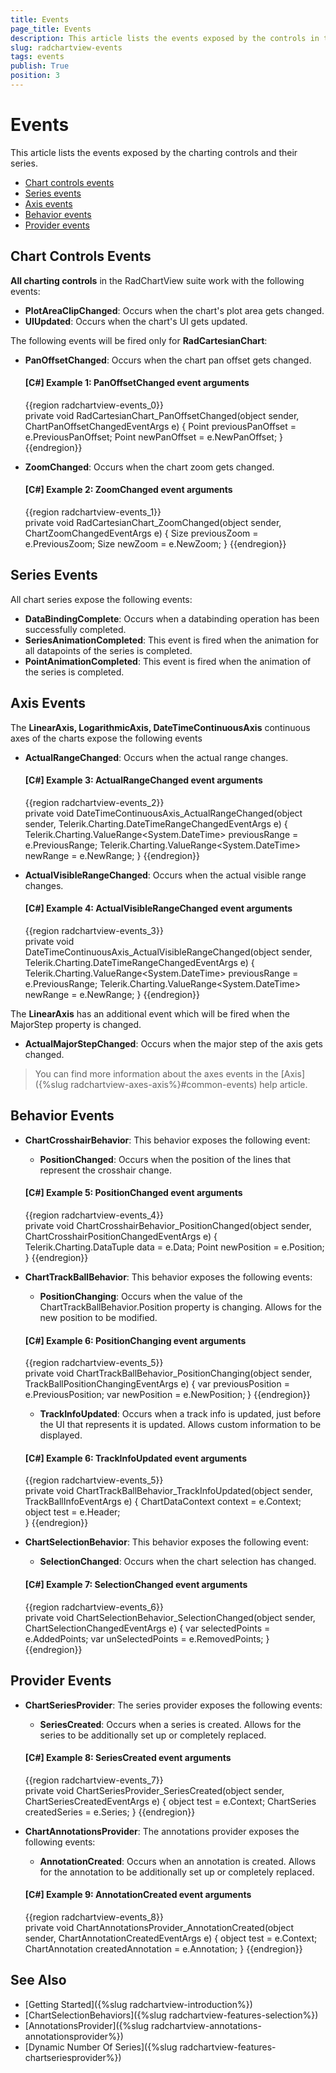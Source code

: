 ```yaml
---
title: Events
page_title: Events
description: This article lists the events exposed by the controls in the RadChartView suite.
slug: radchartview-events
tags: events
publish: True
position: 3
---
```


# Events

This article lists the events exposed by the charting controls and their series.

* [Chart controls events](#chart-controls-events)
* [Series events](#series-events)
* [Axis events](#axis-events)
* [Behavior events](#behavior-events)
* [Provider events](#provider-events)

## Chart Controls Events

__All charting controls__ in the RadChartView suite work with the following events:

* __PlotAreaClipChanged__: Occurs when the chart's plot area gets changed.
* __UIUpdated__: Occurs when the chart's UI gets updated.

The following events will be fired only for __RadCartesianChart__:
* __PanOffsetChanged__: Occurs when the chart pan offset gets changed.
	#### __[C#] Example 1: PanOffsetChanged event arguments__
	{{region radchartview-events_0}}	
		private void RadCartesianChart_PanOffsetChanged(object sender, ChartPanOffsetChangedEventArgs e)
		{
			Point previousPanOffset = e.PreviousPanOffset;
			Point newPanOffset = e.NewPanOffset;
		}
	{{endregion}}
	
* __ZoomChanged__: Occurs when the chart zoom gets changed.
	#### __[C#] Example 2: ZoomChanged event arguments__
	{{region radchartview-events_1}}	
		private void RadCartesianChart_ZoomChanged(object sender, ChartZoomChangedEventArgs e)
		{
			Size previousZoom = e.PreviousZoom;
			Size newZoom = e.NewZoom;
		}
	{{endregion}}
	
## Series Events

All chart series expose the following events:

* __DataBindingComplete__: Occurs when a databinding operation has been successfully completed. 
* __SeriesAnimationCompleted__:  This event is fired when the animation for all datapoints of the series is completed.
* __PointAnimationCompleted__: This event is fired when the animation of the series is completed.

## Axis Events

The __LinearAxis, LogarithmicAxis, DateTimeContinuousAxis__ continuous axes of the charts expose the following events
* __ActualRangeChanged__: Occurs when the actual range changes.
	#### __[C#] Example 3: ActualRangeChanged event arguments__
	{{region radchartview-events_2}}	
		private void DateTimeContinuousAxis_ActualRangeChanged(object sender, Telerik.Charting.DateTimeRangeChangedEventArgs e)
		{
			Telerik.Charting.ValueRange<System.DateTime> previousRange = e.PreviousRange;
			Telerik.Charting.ValueRange<System.DateTime> newRange = e.NewRange;
		}
	{{endregion}}
	
* __ActualVisibleRangeChanged__: Occurs when the actual visible range changes.
	#### __[C#] Example 4: ActualVisibleRangeChanged event arguments__
	{{region radchartview-events_3}}	
		private void DateTimeContinuousAxis_ActualVisibleRangeChanged(object sender, Telerik.Charting.DateTimeRangeChangedEventArgs e)
		{
			Telerik.Charting.ValueRange<System.DateTime> previousRange = e.PreviousRange;
			Telerik.Charting.ValueRange<System.DateTime> newRange = e.NewRange;
		}
	{{endregion}}

The __LinearAxis__ has an additional event which will be fired when the MajorStep property is changed.

* __ActualMajorStepChanged__: Occurs when the major step of the axis gets changed.
	
> You can find more information about the axes events in the [Axis]({%slug radchartview-axes-axis%}#common-events) help article.
	
## Behavior Events

* __ChartCrosshairBehavior__: This behavior exposes the following event:

	* __PositionChanged__: Occurs when the position of the lines that represent the crosshair change.
	#### __[C#] Example 5: PositionChanged event arguments__
	{{region radchartview-events_4}}	
		private void ChartCrosshairBehavior_PositionChanged(object sender, ChartCrosshairPositionChangedEventArgs e)
		{
			Telerik.Charting.DataTuple data = e.Data;
			Point newPosition = e.Position;
		}
	{{endregion}}
	
* __ChartTrackBallBehavior__: This behavior exposes the following events:

	* __PositionChanging__: Occurs when the value of the ChartTrackBallBehavior.Position property is changing. Allows for the new position to be modified.
	#### __[C#] Example 6: PositionChanging event arguments__
	{{region radchartview-events_5}}	
		private void ChartTrackBallBehavior_PositionChanging(object sender, TrackBallPositionChangingEventArgs e)
		{
			var previousPosition = e.PreviousPosition;
			var newPosition = e.NewPosition;
		}
	{{endregion}}
	
	* __TrackInfoUpdated__: Occurs when a track info is updated, just before the UI that represents it is updated. Allows custom information to be displayed.	
	#### __[C#] Example 6: TrackInfoUpdated event arguments__
	{{region radchartview-events_5}}	
		private void ChartTrackBallBehavior_TrackInfoUpdated(object sender, TrackBallInfoEventArgs e)
		{
			ChartDataContext context = e.Context;
			object test = e.Header;            
		}
	{{endregion}}
	
* __ChartSelectionBehavior__: This behavior exposes the following event:

	* __SelectionChanged__: Occurs when the chart selection has changed.
	#### __[C#] Example 7: SelectionChanged event arguments__
	{{region radchartview-events_6}}	
		private void ChartSelectionBehavior_SelectionChanged(object sender, ChartSelectionChangedEventArgs e)
		{
			var selectedPoints = e.AddedPoints;
			var unSelectedPoints = e.RemovedPoints;
		}
	{{endregion}}  

## Provider Events

* __ChartSeriesProvider__: The series provider exposes the following events:

	* __SeriesCreated__: Occurs when a series is created. Allows for the series to be additionally set up or completely replaced.  	
	#### __[C#] Example 8: SeriesCreated event arguments__
	{{region radchartview-events_7}}	
		private void ChartSeriesProvider_SeriesCreated(object sender, ChartSeriesCreatedEventArgs e)
		{
			object test = e.Context;
			ChartSeries createdSeries = e.Series;
		}
	{{endregion}}
	
* __ChartAnnotationsProvider__: The annotations provider exposes the following events:
	* __AnnotationCreated__: Occurs when an annotation is created. Allows for the annotation to be additionally set up or completely replaced.  
	#### __[C#] Example 9: AnnotationCreated event arguments__
	{{region radchartview-events_8}}	
		private void ChartAnnotationsProvider_AnnotationCreated(object sender, ChartAnnotationCreatedEventArgs e)
		{
			object test = e.Context;
			ChartAnnotation createdAnnotation = e.Annotation;
		}
	{{endregion}}	  
	  
## See Also  
* [Getting Started]({%slug radchartview-introduction%})
* [ChartSelectionBehaviors]({%slug radchartview-features-selection%})
* [AnnotationsProvider]({%slug radchartview-annotations-annotationsprovider%})
* [Dynamic Number Of Series]({%slug radchartview-features-chartseriesprovider%})
